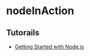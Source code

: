 # nodeInAction
## Tutorails
 - [Getting Started with Node.js](https://blog.risingstack.com/node-hero-tutorial-getting-started-with-node-js/)
